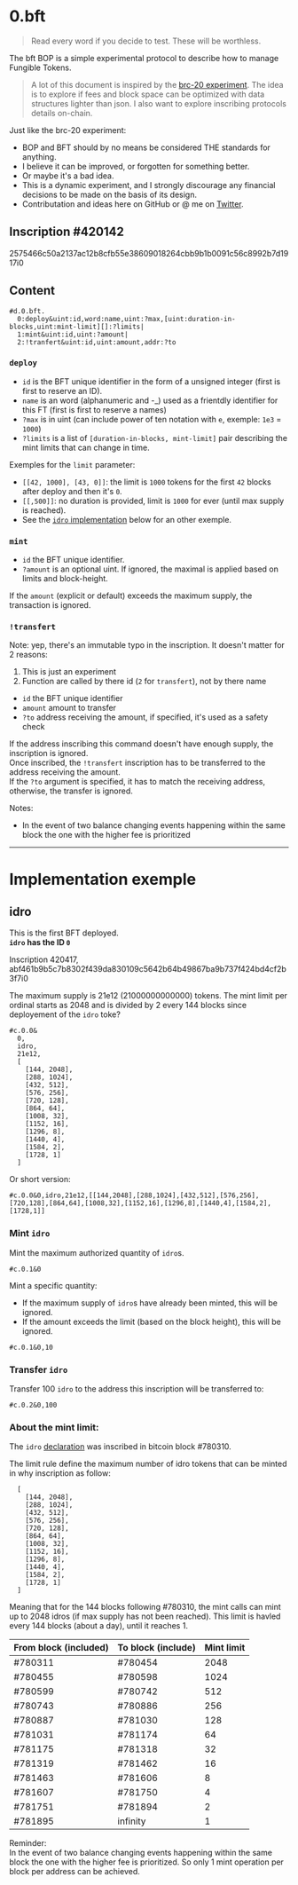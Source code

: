 # 0.bft

> Read every word if you decide to test. These will be worthless.

The bft BOP is a simple experimental protocol to describe how to manage Fungible Tokens.

> A lot of this document is inspired by the [brc-20 experiment](https://domo-2.gitbook.io/brc-20-experiment/).
> The idea is to explore if fees and block space can be optimized with data structures lighter than json.
> I also want to explore inscribing protocols details on-chain.

Just like the brc-20 experiment:
  - BOP and BFT should by no means be considered THE standards for anything.
  - I believe it can be improved, or forgotten for something better.
  - Or maybe it's a bad idea.
  - This is a dynamic experiment, and I strongly discourage any financial decisions to be made on the basis of its design.
  - Contributation and ideas here on GitHub or @ me on [Twitter](https://twitter.com/cohars).

## Inscription #420142

2575466c50a2137ac12b8cfb55e38609018264cbb9b1b0091c56c8992b7d1917i0

## Content

```
#d.0.bft.
  0:deploy&uint:id,word:name,uint:?max,[uint:duration-in-blocks,uint:mint-limit][]:?limits|
  1:mint&uint:id,uint:?amount|
  2:!tranfert&uint:id,uint:amount,addr:?to
```

### `deploy`

- `id` is the BFT unique identifier in the form of a unsigned integer (first is first to reserve an ID).
- `name` is an word (alphanumeric and -_) used as a frientdly identifier for this FT (first is first to reserve a names)
- `?max` is in uint (can include power of ten notation with `e`, exemple: `1e3` = `1000`)
- `?limits` is a list of `[duration-in-blocks, mint-limit]` pair describing the mint limits that can change in time.

Exemples for the `limit` parameter: 
- `[[42, 1000], [43, 0]]`: the limit is `1000` tokens for the first `42` blocks after deploy and then it's `0`.
- `[[,500]]`: no duration is provided, limit is `1000` for ever (until max supply is reached).
- See the [`idro` implementation](#idro) below for an other exemple.

### `mint`

- `id` the BFT unique identifier.
- `?amount` is an optional uint. If ignored, the maximal is applied based on limits and block-height.

If the `amount` (explicit or default) exceeds the maximum supply, the transaction is ignored.

### `!transfert`

Note: yep, there's an immutable typo in the inscription. It doesn't matter for 2 reasons:
1. This is just an experiment
1. Function are called by there id (`2` for `transfert`), not by there name

- `id` the BFT unique identifier
- `amount` amount to transfer
- `?to` address receiving the amount, if specified, it's used as a safety check

If the address inscribing this command doesn't have enough supply, the inscription is ignored.  
Once inscribed, the `!transfert` inscription has to be transferred to the address receiving the amount.  
If the `?to` argument is specified, it has to match the receiving address, otherwise, the transfer is ignored.  


Notes:

- In the event of two balance changing events happening within the same block the one with the higher fee is prioritized


---

# Implementation exemple

## idro

This is the first BFT deployed.  
**`idro` has the ID `0`**

Inscription 420417, abf461b9b5c7b8302f439da830109c5642b64b49867ba9b737f424bd4cf2b3f7i0

The maximum supply is 21e12 (21000000000000) tokens. The mint limit per ordinal starts as 2048 and is divided by 2 every 144 blocks since deployement of the `idro` toke? 

```
#c.0.0&
  0,
  idro,
  21e12,
  [
    [144, 2048],
    [288, 1024],
    [432, 512],
    [576, 256],
    [720, 128],
    [864, 64],
    [1008, 32],
    [1152, 16],
    [1296, 8],
    [1440, 4],
    [1584, 2],
    [1728, 1]
  ]
```
 
Or short version: 
```
#c.0.0&0,idro,21e12,[[144,2048],[288,1024],[432,512],[576,256],[720,128],[864,64],[1008,32],[1152,16],[1296,8],[1440,4],[1584,2],[1728,1]]
```

### Mint `idro`

Mint the maximum authorized quantity of `idro`s.
```
#c.0.1&0
```

Mint a specific quantity:
  - If the maximum supply of `idro`s have already been minted, this will be ignored.
  - If the amount exceeds the limit (based on the block height), this will be ignored.
```
#c.0.1&0,10
```

### Transfer `idro` 

Transfer 100 `idro` to the address this inscription will be transferred to:
```
#c.0.2&0,100
```

### About the mint limit:

The `idro` [declaration](https://ordinals.com/inscription/abf461b9b5c7b8302f439da830109c5642b64b49867ba9b737f424bd4cf2b3f7i0) was inscribed in bitcoin block #780310.

The limit rule define the maximum number of idro tokens that can be minted in why inscription as follow:
```
  [
    [144, 2048],
    [288, 1024],
    [432, 512],
    [576, 256],
    [720, 128],
    [864, 64],
    [1008, 32],
    [1152, 16],
    [1296, 8],
    [1440, 4],
    [1584, 2],
    [1728, 1]
  ]
```

Meaning that for the 144 blocks following #780310, the mint calls can mint up to 2048 idros (if max supply has not been reached). This limit is havled every 144 blocks (about a day), until it reaches 1.


| From block (included) | To block (include) | Mint limit |
| --- | --- | --- |
| #780311 |	#780454 | 2048 |
| #780455 |	#780598 | 1024 |
| #780599 |	#780742 |  512 |
| #780743 |	#780886 |  256 |
| #780887 |	#781030 |  128 |
| #781031 |	#781174 |   64 |
| #781175 |	#781318 |   32 |
| #781319 |	#781462 |   16 |
| #781463 |	#781606 |    8 |
| #781607 |	#781750 |    4 |
| #781751 |	#781894 |    2 |
| #781895 |	infinity |   1 |

Reminder:  
In the event of two balance changing events happening within the same block the one with the higher fee is prioritized. So only 1 mint operation per block per address can be achieved.
